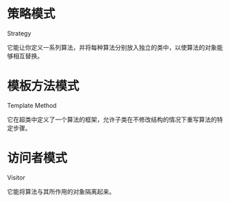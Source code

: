# 策略模式

Strategy

它能让你定义一系列算法，并将每种算法分别放入独立的类中，以使算法的对象能够相互替换。



# 模板方法模式

Template Method

它在超类中定义了一个算法的框架，允许子类在不修改结构的情况下重写算法的特定步骤。



# 访问者模式

Visitor

它能将算法与其所作用的对象隔离起来。